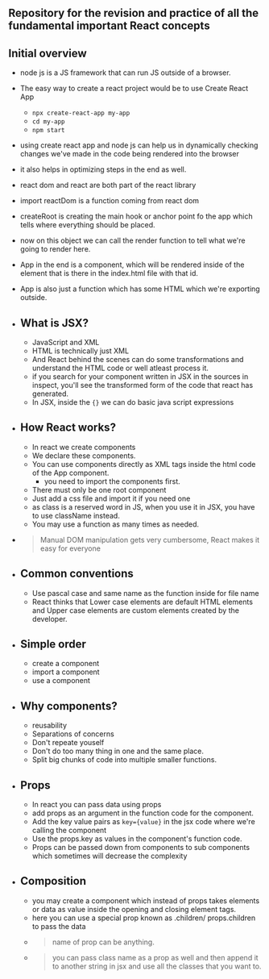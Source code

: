 ## Repository for the revision and  practice of all the fundamental important React concepts
## Initial overview
- node js is a JS framework that can run JS outside of a browser.
- The easy way to create a react project would be to use Create React App
    - `npx create-react-app my-app`
    - `cd my-app`
    - `npm start`
- using create react app and node js can help us in dynamically checking changes we've made in the code being rendered into the browser
- it also helps in optimizing steps in the end as well.
- react dom and react are both part of the react library
- import reactDom is a function coming from react dom
- createRoot is creating the main hook or anchor point fo the app which tells where everything should be placed.
- now on this object we can call the render function to tell what we're going to render here.
- App in the end is a component, which will be rendered inside of the element that is there in the index.html file with that id.
- App is also just a function which has some HTML which we're exporting outside.

- ## What is JSX?
    - JavaScript and XML
    - HTML is technically just XML
    - And React behind the scenes can do some transformations and understand the HTML code or well atleast process it.
    - if you search for your component written in JSX in the sources in inspect, you'll see the transformed form of the code that react has generated.
    - In JSX, inside the `{}` we can do basic java script expressions
- ## How React works?
    - In react we create components
    - We declare these components.
    - You can use components directly as XML tags inside the html code of the App component.
        - you need to import the components first.
    - There must only be one root component
    - Just add a css file and import it if you need one
    - as class is a reserved word in JS, when you use it in JSX, you have to use className instead.
    - You may use a function as many times as needed.
- > Manual DOM manipulation gets very cumbersome, React makes it easy for everyone
- ## Common conventions
    - Use pascal case and same name as the function inside for file name
    - React thinks that Lower case elements are default HTML elements and Upper case elements are custom elements created by the developer.
- ## Simple order
    - create a component
    - import a component
    - use a component
- ## Why components?
    - reusability
    - Separations of concerns
    - Don't repeate youself
    - Don't do too many thing in one and the same place.
    - Split big chunks of code into multiple smaller functions.
- ## Props
    - In react you can pass data using props
    - add props as an argument in the function code for the component.
    - Add the key value pairs as `key={value}` in the jsx code where we're calling the component
    - Use the props.key as values in the component's function code.
    - Props can be passed down from components to sub components which sometimes will decrease the complexity
- ## Composition
    - you may create a component which instead of props takes elements or data as value inside the opening and closing element tags.
    - here you can use a special prop known as .children/ props.children to pass the data
    - > name of prop can be anything.
    - > you can pass class name as a prop as well and then append it to another string in jsx and use all the classes that you want to.